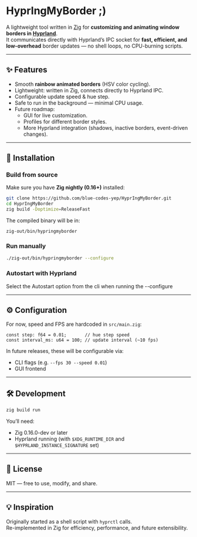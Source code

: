 # HyprIngMyBorder ;)

A lightweight tool written in [Zig](https://ziglang.org) for **customizing and animating window borders in [Hyprland](https://hyprland.org/)**.  
It communicates directly with Hyprland’s IPC socket for **fast, efficient, and low-overhead** border updates — no shell loops, no CPU-burning scripts.

---

## ✨ Features
- Smooth **rainbow animated borders** (HSV color cycling).
- Lightweight: written in Zig, connects directly to Hyprland IPC.
- Configurable update speed & hue step.
- Safe to run in the background — minimal CPU usage.
- Future roadmap:
  - GUI for live customization.
  - Profiles for different border styles.
  - More Hyprland integration (shadows, inactive borders, event-driven changes).

---

## 🚀 Installation

### Build from source
Make sure you have **Zig nightly (0.16+)** installed:

```bash
git clone https://github.com/blue-codes-yep/HyprIngMyBorder.git
cd HyprIngMyBorder
zig build -Doptimize=ReleaseFast
```

The compiled binary will be in:
```
zig-out/bin/hypringmyborder
```

### Run manually
```bash
./zig-out/bin/hypringmyborder --configure
```

### Autostart with Hyprland
Select the Autostart option from the cli when running the --configure

---

## ⚙️ Configuration
For now, speed and FPS are hardcoded in `src/main.zig`:

```zig
const step: f64 = 0.01;       // hue step speed
const interval_ms: u64 = 100; // update interval (~10 fps)
```

In future releases, these will be configurable via:
- CLI flags (e.g. `--fps 30 --speed 0.01`)
- GUI frontend

---

## 🛠 Development

```bash
zig build run
```

You’ll need:
- Zig 0.16.0-dev or later
- Hyprland running (with `$XDG_RUNTIME_DIR` and `$HYPRLAND_INSTANCE_SIGNATURE` set)

---

## 📜 License
MIT — free to use, modify, and share.

---

## 💡 Inspiration
Originally started as a shell script with `hyprctl` calls.  
Re-implemented in Zig for efficiency, performance, and future extensibility.

